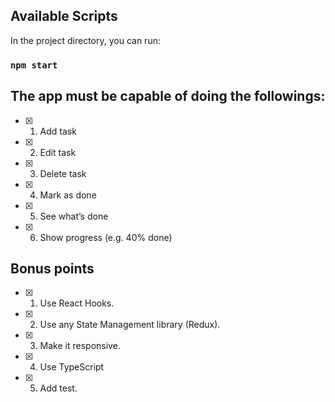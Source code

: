 

## Available Scripts

In the project directory, you can run:

### `npm start`

## The app must be capable of doing the followings:

- [x] 1. Add task
- [x] 2. Edit task
- [x] 3. Delete task
- [x] 4. Mark as done
- [x] 5. See what’s done
- [x] 6. Show progress (e.g. 40% done)


## Bonus points

- [x] 1. Use React Hooks.
- [x] 2. Use any State Management library (Redux).
- [x] 3. Make it responsive.
- [x] 4. Use TypeScript
- [x] 5. Add test.
